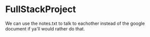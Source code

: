 # FullStackProject

We can use the notes.txt to talk to eachother instead of the google document if ya'll would rather do that.
